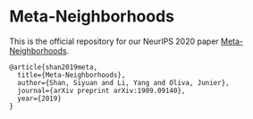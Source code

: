 # Meta-Neighborhoods

This is the official repository for our NeurIPS 2020 paper [Meta-Neighborhoods](https://arxiv.org/abs/1909.09140).
```
@article{shan2019meta,
  title={Meta-Neighborhoods},
  author={Shan, Siyuan and Li, Yang and Oliva, Junier},
  journal={arXiv preprint arXiv:1909.09140},
  year={2019}
}
```
